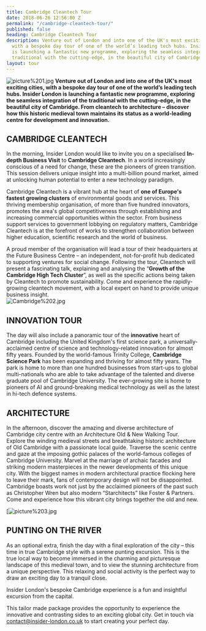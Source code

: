 ```yaml
---
title: Cambridge Cleantech Tour
date: 2018-06-26 12:56:00 Z
permalink: "/cambridge-cleantech-tour/"
published: false
heading: Cambridge Cleantech Tour
description: Venture out of London and into one of the UK's most exciting cities,
  with a bespoke day tour of one of the world’s leading tech hubs. Insider London
  is launching a fantastic new programme, exploring the seamless integration of the
  traditional with the cutting-edge, in the beautiful city of Cambridge
layout: tour
---
```


![picture%201.jpg](/uploads/picture%201.jpg)
**Venture out of London and into one of the UK's most exciting cities, with a bespoke day tour of one of the world’s leading tech hubs. Insider London is launching a fantastic new programme, exploring the seamless integration of the traditional with the cutting-edge, in the beautiful city of Cambridge. From cleantech to architecture – discover how this historic medieval town maintains its status as a world-leading centre for development and innovation.**

 

 

## CAMBRIDGE CLEANTECH 

 

In the morning, Insider London would like to invite you on a specialised **In-depth Business Visit** to **Cambridge Cleantech**. In a world increasingly conscious of a need for change, these are the pioneers of green transition. This session delivers unique insight into a multi-billion pound market, aimed at unlocking human potential to enter a new technology paradigm.  

 

Cambridge Cleantech is a vibrant hub at the heart of **one of Europe's fastest growing clusters** of environmental goods and services. This thriving membership organisation, of more than five hundred innovators, promotes the area's global competitiveness through establishing and increasing commercial opportunities within the sector. From business support services to government lobbying on regulatory matters, Cambridge Cleantech is at the forefront of works to strengthen collaboration between higher education, scientific research and the world of business.  

  

A proud member of the organisation will lead a tour of their headquarters at the Future Business Centre – an independent, not-for-profit hub dedicated to supporting ventures for social change. Following the tour, Cleantech will present a fascinating talk, explaining and analysing the “**Growth of the Cambridge High Tech Cluster**”, as well as the specific actions being taken by Cleantech to promote sustainability. Come and experience the rapidly-growing cleantech movement, with a local expert on hand to provide unique business insight.  
![Cambridge%202.jpg](/uploads/Cambridge%202.jpg)

 ## INNOVATION TOUR

 

The day will also include a panoramic tour of the **innovative** heart of Cambridge including the United Kingdom's first science park, a universally-acclaimed centre of science and technology-related innovation for almost fifty years. Founded by the world-famous Trinity College, **Cambridge Science Park** has been expanding and thriving for almost fifty years. The park is home to more than one hundred businesses from start-ups to global multi-nationals who are able to take advantage of the talented and diverse graduate pool of Cambridge University. The ever-growing site is home to pioneers of AI and ground-breaking medical technology as well as the latest in hi-tech defence systems. 

 

## ARCHITECTURE

 

In the afternoon, discover the amazing and diverse architecture of Cambridge city centre with an Architecture Old & New Walking Tour. Explore the winding medieval streets and breathtaking historic architecture of Old Cambridge with a passionate local guide. Traverse the scenic centre and gaze at the imposing gothic palaces of the world-famous colleges of Cambridge University. Marvel at the marriage of archaic facades and striking modern masterpieces in the newer developments of this unique city. With the biggest names in modern architectural practice flocking here to leave their mark, fans of contemporary design will not be disappointed. Cambridge boasts work not just by the acclaimed pioneers of the past such as Christopher Wren but also modern “Starchitects” like Foster & Partners. Come and experience how this vibrant city brings together the old and new. 

 [![picture%203.jpg](/uploads/picture%203.jpg) 

## PUNTING ON THE RIVER 

 

As an optional extra, finish the day with a final exploration of the city – this time in true Cambridge style with a serene punting excursion.  This is the true local way to become immersed in the charming and picturesque landscape of this medieval town, and to view the stunning architecture from a unique perspective. This relaxing and social activity is the perfect way to draw an exciting day to a tranquil close.  

 

 

Insider London's bespoke Cambridge experience is a fun and insightful excursion from the capital. 

This tailor made package provides the opportunity to experience the innovative and contrasting sides to an exciting global city. Get in touch via contact@insider-london.co.uk to start creating your perfect day.  
